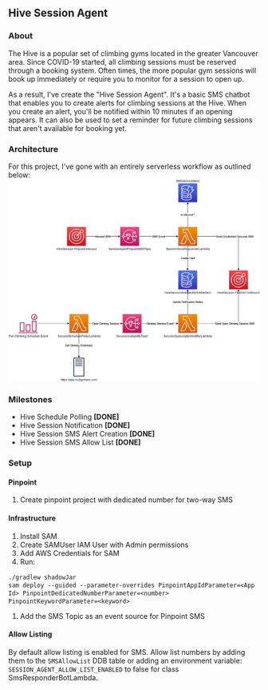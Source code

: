 ## Hive Session Agent
### About
The Hive is a popular set of climbing gyms located in the greater Vancouver area. Since COVID-19 started, all climbing sessions must be reserved through a booking system. Often times, the more popular gym sessions will book up immediately or require you to monitor for a session to open up.

As a result, I've create the "Hive Session Agent". It's a basic SMS chatbot that enables you to create alerts for climbing sessions at the Hive. When you create an alert, you'll be notified within 10 minutes if an opening appears. It can also be used to set a reminder for future climbing sessions that aren't available for booking yet.

### Architecture
For this project, I've gone with an entirely serverless workflow as outlined below:
![snapshot](assets/HiveSessionAgent.jpg)

### Milestones
- Hive Schedule Polling **[DONE]**
- Hive Session Notification **[DONE]**
- Hive Session SMS Alert Creation **[DONE]**
- Hive Session SMS Allow List **[DONE]**


### Setup
#### Pinpoint
1. Create pinpoint project with dedicated number for two-way SMS

#### Infrastructure
1. Install SAM
1. Create SAMUser IAM User with Admin permissions
1. Add AWS Credentials for SAM
1. Run:
```
./gradlew shadowJar
sam deploy --guided --parameter-overrides PinpointAppIdParameter=<App Id> PinpointDedicatedNumberParameter=<number> PinpointKeywordParameter=<keyword>
```
1. Add the SMS Topic as an event source for Pinpoint SMS

#### Allow Listing
By default allow listing is enabled for SMS. Allow list numbers by adding them to the `SMSAllowList` DDB table or adding an environment variable: `SESSION_AGENT_ALLOW_LIST_ENABLED` to false for class SmsResponderBotLambda.